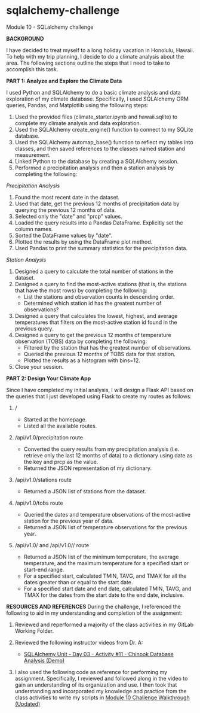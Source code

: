 # sqlalchemy-challenge
Module 10 - SQLalchemy challenge

**BACKGROUND**

I have decided to treat myself to a long holiday vacation in Honolulu, Hawaii. To help with my trip planning, I decide to do a climate analysis about the area. The following sections outline the steps that I need to take to accomplish this task.

**PART 1: Analyze and Explore the Climate Data**

I used Python and SQLAlchemy to do a basic climate analysis and data exploration of my climate database. Specifically, I used SQLAlchemy ORM queries, Pandas, and Matplotlib using the following steps:

1. Used the provided files (climate_starter.ipynb and hawaii.sqlite) to complete my climate analysis and data exploration.
2. Used the SQLAlchemy create_engine() function to connect to my SQLite database.
3. Used the SQLAlchemy automap_base() function to reflect my tables into classes, and then saved references to the classes named station and measurement.
4. Linked Python to the database by creating a SQLAlchemy session.
5. Performed a precipitation analysis and then a station analysis by completing the following:

_Precipitation Analysis_
1. Found the most recent date in the dataset.
2. Used that date, get the previous 12 months of precipitation data by querying the previous 12 months of data.
3. Selected only the "date" and "prcp" values.
4. Loaded the query results into a Pandas DataFrame. Explicitly set the column names.
5. Sorted the DataFrame values by "date".
6. Plotted the results by using the DataFrame plot method.
7. Used Pandas to print the summary statistics for the precipitation data.

_Station Analysis_
1. Designed a query to calculate the total number of stations in the dataset.
2. Designed a query to find the most-active stations (that is, the stations that have the most rows) by completing the following:
   - List the stations and observation counts in descending order.
   - Determined which station id has the greatest number of observations?
3. Designed a query that calculates the lowest, highest, and average temperatures that filters on the most-active station id found in the previous query.
4. Designed a query to get the previous 12 months of temperature observation (TOBS) data by completing the following:
   - Filtered by the station that has the greatest number of observations.
   - Queried the previous 12 months of TOBS data for that station.
   - Plotted the results as a histogram with bins=12.
5. Close your session.

**PART 2: Design Your Climate App**

Since I have completed my initial analysis, I will design a Flask API based on the queries that I just developed using Flask to create my routes as follows:

1. /
   - Started at the homepage.
   - Listed all the available routes.

2. /api/v1.0/precipitation route
   - Converted the query results from my precipitation analysis (i.e. retrieve only the last 12 months of data) to a dictionary using date as the key and prcp as the value.
   - Returned the JSON representation of my dictionary.

3. /api/v1.0/stations route
   - Returned a JSON list of stations from the dataset.

4. /api/v1.0/tobs route
   - Queried the dates and temperature observations of the most-active station for the previous year of data.
   - Returned a JSON list of temperature observations for the previous year.

5. /api/v1.0/<start> and /api/v1.0/<start>/<end> route
   - Returned a JSON list of the minimum temperature, the average temperature, and the maximum temperature for a specified start or start-end range.
   - For a specified start, calculated TMIN, TAVG, and TMAX for all the dates greater than or equal to the start date.
   - For a specified start date and end date, calculated TMIN, TAVG, and TMAX for the dates from the start date to the end date, inclusive.

**RESOURCES AND REFERENCES**
During the challenge, I referenced the following to aid in my understanding and completion of the assignment:

1. Reviewed and reperformed a majority of the class activities in my GitLab Working Folder.

2. Reviewed the following instructor videos from Dr. A:
   * [SQLAlchemy Unit - Day 03 - Activity #11 - Chinook Database Analysis (Demo)](https://www.youtube.com/watch?v=y8C_NuCo_7o)

3. I also used the following code as reference for performing my assignment. Specifically, I reviewed and followed along in the video to gain an understanding of its organization and use. I then took that understanding and incorporated my knowledge and practice from the class activities to write my scripts in  [Module 10 Challenge Walkthrough (Updated)](https://www.youtube.com/watch?v=pEj9v-zxMv0)


